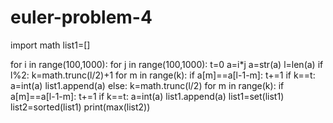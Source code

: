 # euler-problem-4
import math
list1=[]

for i in range(100,1000):
    for j in range(100,1000):
        t=0
        a=i*j
        a=str(a)
        l=len(a)
        if l%2:
            k=math.trunc(l/2)+1
            for m in range(k):
                if a[m]==a[l-1-m]:
                    t+=1
            if k==t:
                a=int(a)
                list1.append(a)
        else:
            k=math.trunc(l/2)
            for m in range(k):
                if a[m]==a[l-1-m]:
                    t+=1
            if k==t:
                a=int(a)
                list1.append(a)
list1=set(list1)
list2=sorted(list1)
print(max(list2))
